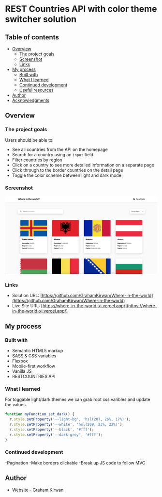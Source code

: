 # REST Countries API with color theme switcher solution

## Table of contents

- [Overview](#overview)
  - [The project goals](#the-project-goals)
  - [Screenshot](#screenshot)
  - [Links](#links)
- [My process](#my-process)
  - [Built with](#built-with)
  - [What I learned](#what-i-learned)
  - [Continued development](#continued-development)
  - [Useful resources](#useful-resources)
- [Author](#author)
- [Acknowledgments](#acknowledgments)


## Overview

### The project goals

Users should be able to:

- See all countries from the API on the homepage
- Search for a country using an `input` field
- Filter countries by region
- Click on a country to see more detailed information on a separate page
- Click through to the border countries on the detail page
- Toggle the color scheme between light and dark mode

### Screenshot

![](./screenshot.png)

### Links

- Solution URL: [https://github.com/GrahamKirwan/Where-in-the-world](https://github.com/GrahamKirwan/Where-in-the-world)
- Live Site URL: [https://where-in-the-world-xi.vercel.app/](https://where-in-the-world-xi.vercel.app/)

## My process

### Built with

- Semantic HTML5 markup
- SASS & CSS variables
- Flexbox
- Mobile-first workflow
- Vanilla JS
- RESTCOUNTRIES API


### What I learned

For toggable light/dark themes we can grab root css varibles and update the values

```js
function myFunction_set_dark() {
  r.style.setProperty('--light-bg', 'hsl(207, 26%, 17%)');
  r.style.setProperty('--white', 'hsl(209, 23%, 22%)');
  r.style.setProperty('--black', '#fff');
  r.style.setProperty('--dark-grey', '#fff');
}
```


### Continued development

-Pagination
-Make borders clickable
-Break up JS code to follow MVC


## Author

- Website - [Graham Kirwan](https://grahamkirwan.github.io/)


